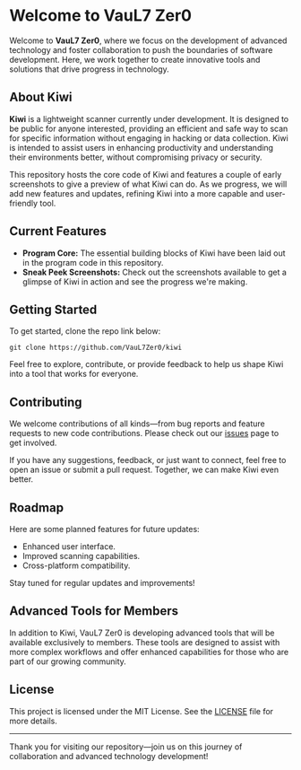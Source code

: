 # Welcome to VauL7 Zer0

Welcome to **VauL7 Zer0**, where we focus on the development of advanced technology and foster collaboration to push the boundaries of software development. Here, we work together to create innovative tools and solutions that drive progress in technology.

## About Kiwi

**Kiwi** is a lightweight scanner currently under development. It is designed to be public for anyone interested, providing an efficient and safe way to scan for specific information without engaging in hacking or data collection. Kiwi is intended to assist users in enhancing productivity and understanding their environments better, without compromising privacy or security.

This repository hosts the core code of Kiwi and features a couple of early screenshots to give a preview of what Kiwi can do. As we progress, we will add new features and updates, refining Kiwi into a more capable and user-friendly tool.

## Current Features

- **Program Core:** The essential building blocks of Kiwi have been laid out in the program code in this repository.
- **Sneak Peek Screenshots:** Check out the screenshots available to get a glimpse of Kiwi in action and see the progress we're making.

## Getting Started

To get started, clone the repo link below:

```
git clone https://github.com/VauL7Zer0/kiwi
```

Feel free to explore, contribute, or provide feedback to help us shape Kiwi into a tool that works for everyone.

## Contributing

We welcome contributions of all kinds—from bug reports and feature requests to new code contributions. Please check out our [issues](https://github.com/Rose77a/kiwi/issues) page to get involved.

If you have any suggestions, feedback, or just want to connect, feel free to open an issue or submit a pull request. Together, we can make Kiwi even better.

## Roadmap

Here are some planned features for future updates:

- Enhanced user interface.
- Improved scanning capabilities.
- Cross-platform compatibility.

Stay tuned for regular updates and improvements!

## Advanced Tools for Members

In addition to Kiwi, VauL7 Zer0 is developing advanced tools that will be available exclusively to members. These tools are designed to assist with more complex workflows and offer enhanced capabilities for those who are part of our growing community.

## License

This project is licensed under the MIT License. See the [LICENSE](https://github.com/Rose77a/kiwi/blob/main/LICENSE) file for more details.

---

Thank you for visiting our repository—join us on this journey of collaboration and advanced technology development!
